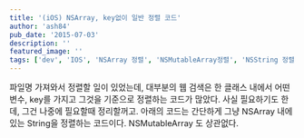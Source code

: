 ```yaml
---
title: '(iOS) NSArray, key없이 일반 정렬 코드'
author: 'ash84'
pub_date: '2015-07-03'
description: ''
featured_image: ''
tags: ['dev', 'IOS', 'NSArray 정렬', 'NSMutableArray정렬', 'NSString 정렬']
---
```



<span style="font-size: 11pt;">파일명 가져와서 정렬할 일이 있었는데, 대부분의 웹 검색은 한 클래스 내에서 어떤 변수, key를 가지고 그것을 기준으로 정렬하는 코드가 많았다. 사실 필요하기도 한데, 그건 나중에 필요할때 정리할꺼고. 아래의 코드는 간단하게 그냥 NSArray 내에 있는 String을 정렬하는 코드이다. NSMutableArray 도 상관없다. </span>

<script src="https://gist.github.com/4568951.js"></script>



